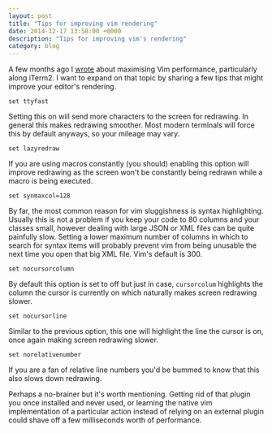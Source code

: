 ```yaml
---
layout: post
title: "Tips for improving vim rendering"
date: 2014-12-17 13:58:00 +0000
description: "Tips for improving vim's rendering"
category: blog
---
```


A few months ago I [wrote](http://www.gbonfant.com/blog/speed-up-performance-of-iterm-and-vim/) about maximising Vim performance, particularly along iTerm2. I want to expand on that topic by sharing a few tips that might improve your editor's rendering.

~~~ vim
set ttyfast
~~~

Setting this on will send more characters to the screen for redrawing. In general this makes redrawing smoother. Most modern terminals will force this by default anyways, so your mileage may vary.


~~~ vim
set lazyredraw
~~~

If you are using macros constantly (you should) enabling this option will improve redrawing as the screen won't be constantly being redrawn while a macro is being executed.

~~~ vim
set synmaxcol=128
~~~

By far, the most common reason for vim sluggishness is syntax highlighting. Usually this is not a problem if you keep your code to 80 columns and your classes small, however dealing with large JSON or XML files can be quite painfully slow. Setting a lower maximum number of columns in which to search for syntax items will probably prevent vim from being unusable the next time you open that big XML file. Vim's default is 300.

~~~ vim
set nocursorcolumn
~~~

By default this option is set to off but just in case, `cursorcolum` highlights the column the cursor is currently on which naturally makes screen redrawing slower.

~~~ vim
set nocursorline
~~~

Similar to the previous option, this one will highlight the line the cursor is on, once again making screen redrawing slower.


~~~ vim
set norelativenumber
~~~

If you are a fan of relative line numbers you'd be bummed to know that this also slows down redrawing.

Perhaps a no-brainer but it's worth mentioning. Getting rid of that plugin you once installed and never used, or learning the native vim implementation of a particular action instead of relying on an external plugin could shave off a few milliseconds worth of performance.

